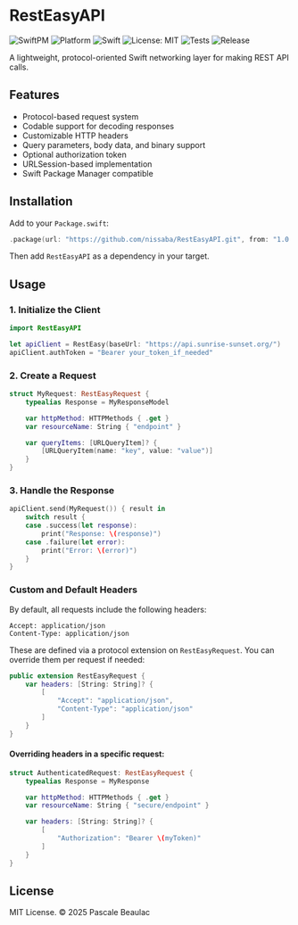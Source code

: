 # RestEasyAPI

![SwiftPM](https://img.shields.io/badge/SPM-Compatible-brightgreen.svg)
![Platform](https://img.shields.io/badge/platform-iOS%2014%20%7C%20macOS%2011-blue)
![Swift](https://img.shields.io/badge/swift-5.9-orange.svg)
![License: MIT](https://img.shields.io/badge/License-MIT-yellow.svg)
![Tests](https://github.com/pbeaulac/RestEasyAPI/actions/workflows/tests.yml/badge.svg)
![Release](https://img.shields.io/github/v/release/pbeaulac/RestEasyAPI)


A lightweight, protocol-oriented Swift networking layer for making REST API calls.

## Features

- Protocol-based request system
- Codable support for decoding responses
- Customizable HTTP headers
- Query parameters, body data, and binary support
- Optional authorization token
- URLSession-based implementation
- Swift Package Manager compatible

## Installation

Add to your `Package.swift`:

```swift
.package(url: "https://github.com/nissaba/RestEasyAPI.git", from: "1.0.0")
```

Then add `RestEasyAPI` as a dependency in your target.

## Usage

### 1. Initialize the Client

```swift
import RestEasyAPI

let apiClient = RestEasy(baseUrl: "https://api.sunrise-sunset.org/")
apiClient.authToken = "Bearer your_token_if_needed"
```

### 2. Create a Request

```swift
struct MyRequest: RestEasyRequest {
    typealias Response = MyResponseModel

    var httpMethod: HTTPMethods { .get }
    var resourceName: String { "endpoint" }

    var queryItems: [URLQueryItem]? {
        [URLQueryItem(name: "key", value: "value")]
    }
}
```

### 3. Handle the Response

```swift
apiClient.send(MyRequest()) { result in
    switch result {
    case .success(let response):
        print("Response: \(response)")
    case .failure(let error):
        print("Error: \(error)")
    }
}
```

### Custom and Default Headers

By default, all requests include the following headers:

```http
Accept: application/json
Content-Type: application/json
```

These are defined via a protocol extension on `RestEasyRequest`. You can override them per request if needed:

```swift
public extension RestEasyRequest {
    var headers: [String: String]? {
        [
            "Accept": "application/json",
            "Content-Type": "application/json"
        ]
    }
}
```

#### Overriding headers in a specific request:

```swift
struct AuthenticatedRequest: RestEasyRequest {
    typealias Response = MyResponse

    var httpMethod: HTTPMethods { .get }
    var resourceName: String { "secure/endpoint" }

    var headers: [String: String]? {
        [
            "Authorization": "Bearer \(myToken)"
        ]
    }
}
```

## License

MIT License. © 2025 Pascale Beaulac

